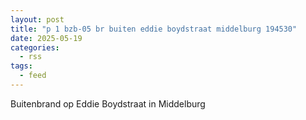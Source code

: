 ```yaml
---
layout: post
title: "p 1 bzb-05 br buiten eddie boydstraat middelburg 194530"
date: 2025-05-19
categories: 
  - rss
tags: 
  - feed
---
```


Buitenbrand op Eddie Boydstraat in Middelburg
